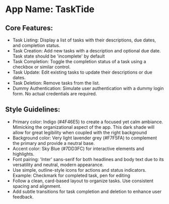 # **App Name**: TaskTide

## Core Features:

- Task Listing: Display a list of tasks with their descriptions, due dates, and completion status.
- Task Creation: Add new tasks with a description and optional due date. Task state should be 'incomplete' by default
- Task Completion: Toggle the completion status of a task using a checkbox or similar control.
- Task Update: Edit existing tasks to update their descriptions or due dates.
- Task Deletion: Remove tasks from the list.
- Dummy Authentication: Simulate user authentication with a dummy login form. No actual credentials are required.

## Style Guidelines:

- Primary color: Indigo (#4F46E5) to create a focused yet calm ambiance. Mimicking the organizational aspect of the app. This dark shade will allow for great legibility when coupled with the right background
- Background color: Very light lavender grey (#F7F5FA) to complement the primary and provide a neutral base.
- Accent color: Sky Blue (#7DD3FC) for interactive elements and highlights.
- Font pairing: 'Inter' sans-serif for both headlines and body text due to its versatility and neutral, modern appearance.
- Use simple, outline-style icons for actions and status indicators. Example: Checkmark for completed task, pen for editing
- Follow a clean, card-based layout to organize tasks. Use consistent spacing and alignment.
- Add subtle transitions for task completion and deletion to enhance user feedback.